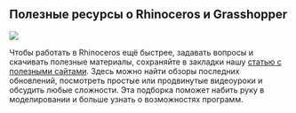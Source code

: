 ## Полезные ресурсы о Rhinoceros и Grasshopper

![](/img/MGG_5/1648041171_b284coverupd.jpeg#rounded)

Чтобы работать в Rhinoceros ещё быстрее, задавать вопросы и скачивать полезные материалы, сохраняйте в закладки нашу [статью с полезными сайтами](https://softculture.cc/blog/entries/articles/poleznye-resursy-o-rhinoceros-i-grasshopper). Здесь можно найти обзоры последних обновлений, посмотреть простые или продвинутые видеоуроки и обсудить любые сложности. Эта подборка поможет набить руку в моделировании и больше узнать о возможностях программ.
